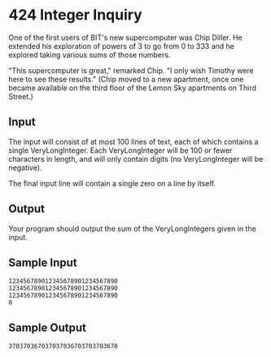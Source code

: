 424 Integer Inquiry
=========================

One of the first users of BIT's new supercomputer was Chip Diller. He extended his exploration of powers of 3 to go from 0 to 333 and he explored taking various sums of those numbers.

"This supercomputer is great," remarked Chip. "I only wish Timothy were here to see these results." (Chip moved to a new apartment, once one became available on the third floor of the Lemon Sky apartments on Third Street.)

Input
-----

The input will consist of at most 100 lines of text, each of which contains a single VeryLongInteger. Each VeryLongInteger will be 100 or fewer characters in length, and will only contain digits (no VeryLongInteger will be negative).

The final input line will contain a single zero on a line by itself.

Output
------

Your program should output the sum of the VeryLongIntegers given in the input.

Sample Input
---------------

	123456789012345678901234567890
	123456789012345678901234567890
	123456789012345678901234567890
	0
	
Sample Output
---------------

	370370367037037036703703703670
